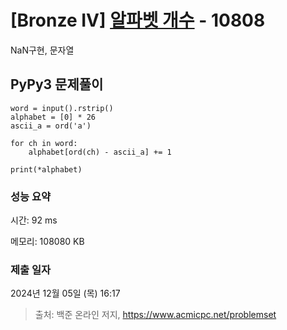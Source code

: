 # [Bronze IV] [알파벳 개수](https://www.acmicpc.net/problem/10808) - 10808 

NaN구현, 문자열

## PyPy3 문제풀이

```PyPy3
word = input().rstrip()
alphabet = [0] * 26
ascii_a = ord('a')

for ch in word:
    alphabet[ord(ch) - ascii_a] += 1

print(*alphabet)
```

### 성능 요약

시간: 92 ms

메모리: 108080 KB

### 제출 일자

2024년 12월 05일 (목) 16:17

> 출처: 백준 온라인 저지, https://www.acmicpc.net/problemset 

